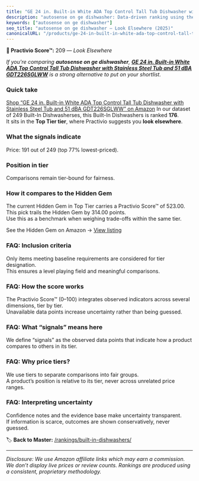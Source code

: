 ```yaml
---
title: "GE 24 in. Built-in White ADA Top Control Tall Tub Dishwasher with Stainless Steel Tub and 51 dBA GDT226SGLWW"
description: "autosense on ge dishwasher: Data-driven ranking using the Practivio Score™. Positioned by quality, value, demand, findability, momentum."
keywords: ["autosense on ge dishwasher"]
seo_title: "autosense on ge dishwasher — Look Elsewhere (2025)"
canonicalURL: "/products/ge-24-in-built-in-white-ada-top-control-tall-tub-dishwasher-with-stainless-steel-tub-and-51-dba-gdt226sglww-B08MVMZVXZ/"
---
```


**🚫 Practivio Score™:** 209 — _Look Elsewhere_


*If you're comparing **autosense on ge dishwasher**, **[GE 24 in. Built-in White ADA Top Control Tall Tub Dishwasher with Stainless Steel Tub and 51 dBA GDT226SGLWW](https://www.amazon.com/dp/B08MVMZVXZ?tag=practivio-20)** is a strong alternative to put on your shortlist.*
### Quick take
[Shop “GE 24 in. Built-in White ADA Top Control Tall Tub Dishwasher with Stainless Steel Tub and 51 dBA GDT226SGLWW” on Amazon](https://www.amazon.com/dp/B08MVMZVXZ?tag=practivio-20)
In our dataset of 249 Built-In Dishwasherses, this Built-In Dishwashers is ranked **176**.  
It sits in the **Top Tier tier**, where Practivio suggests you **look elsewhere**.

### What the signals indicate
Price: 191 out of 249 (top 77% lowest-priced).  

### Position in tier
Comparisons remain tier-bound for fairness.

### How it compares to the Hidden Gem
The current Hidden Gem in Top Tier carries a Practivio Score™ of 523.00.  
This pick trails the Hidden Gem by 314.00 points.  
Use this as a benchmark when weighing trade-offs within the same tier.  

See the Hidden Gem on Amazon → [View listing](https://www.amazon.com/dp/B07DM73CX5?tag=practivio-20)

### FAQ: Inclusion criteria
Only items meeting baseline requirements are considered for tier designation.  
This ensures a level playing field and meaningful comparisons.

### FAQ: How the score works
The Practivio Score™ (0–100) integrates observed indicators across several dimensions, tier by tier.  
Unavailable data points increase uncertainty rather than being guessed.

### FAQ: What “signals” means here
We define “signals” as the observed data points that indicate how a product compares to others in its tier.

### FAQ: Why price tiers?
We use tiers to separate comparisons into fair groups.  
A product’s position is relative to its tier, never across unrelated price ranges.

### FAQ: Interpreting uncertainty
Confidence notes and the evidence base make uncertainty transparent.  
If information is scarce, outcomes are shown conservatively, never guessed.


🏷️ **Back to Master:** [/rankings/built-in-dishwashers/](/rankings/built-in-dishwashers/)

---
_Disclosure: We use Amazon affiliate links which may earn a commission. We don’t display live prices or review counts. Rankings are produced using a consistent, proprietary methodology._
